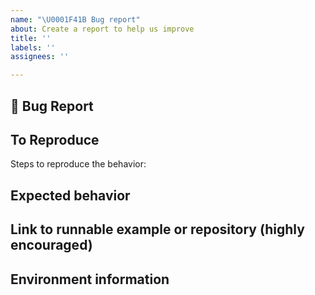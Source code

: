 ```yaml
---
name: "\U0001F41B Bug report"
about: Create a report to help us improve
title: ''
labels: ''
assignees: ''

---
```


<!-- Love UI Demo App? Please leave feedback: 👉  -->

## 🐛 Bug Report

<!-- A clear and concise description of what the bug is. -->

## To Reproduce

Steps to reproduce the behavior:

## Expected behavior

<!-- A clear and concise description of what you expected to happen. -->

## Link to runnable example or repository (highly encouraged)

<!--
Please provide a minimal repository on GitHub.
This will help us to resolve it faster.
-->
 
## Environment information

<!--
Run npx envinfo --preset react-native
Paste the results here:
-->

```bash

```

